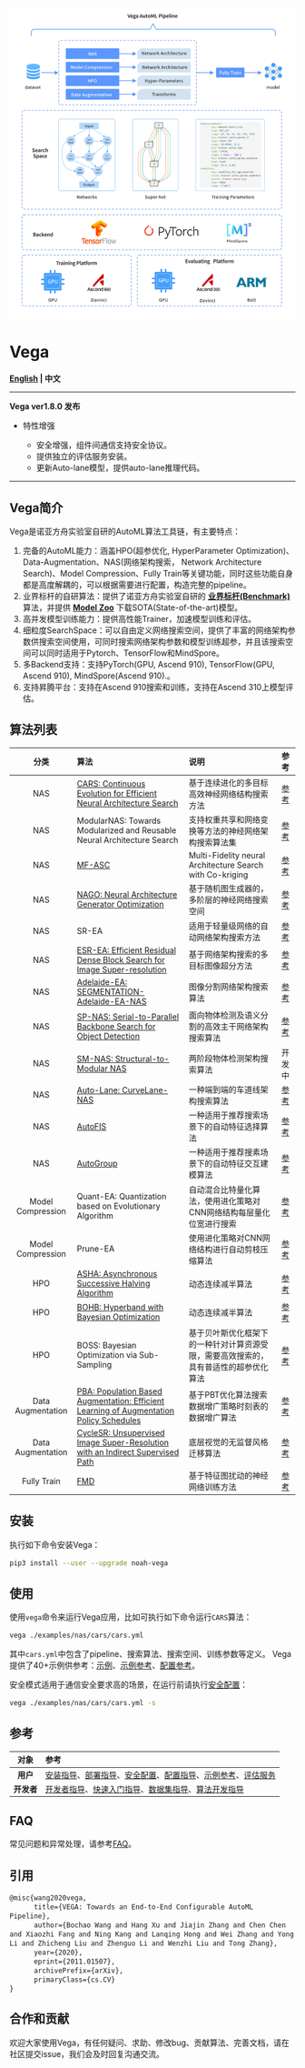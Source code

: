 
<div align="center">
  <img src="./docs/images/pipeline.jpg"/>
</div>

# Vega

**[English](./README.md) | 中文**

---

**Vega ver1.8.0 发布**

- 特性增强

  - 安全增强，组件间通信支持安全协议。
  - 提供独立的评估服务安装。
  - 更新Auto-lane模型，提供auto-lane推理代码。

---

## Vega简介

Vega是诺亚方舟实验室自研的AutoML算法工具链，有主要特点：

1. 完备的AutoML能力：涵盖HPO(超参优化, HyperParameter Optimization)、Data-Augmentation、NAS(网络架构搜索， Network Architecture Search)、Model Compression、Fully Train等关键功能，同时这些功能自身都是高度解耦的，可以根据需要进行配置，构造完整的pipeline。
2. 业界标杆的自研算法：提供了诺亚方舟实验室自研的 **[业界标杆(Benchmark)](./docs/benchmark.md)** 算法，并提供 **[Model Zoo](./docs/model_zoo.md)** 下载SOTA(State-of-the-art)模型。
3. 高并发模型训练能力：提供高性能Trainer，加速模型训练和评估。
4. 细粒度SearchSpace：可以自由定义网络搜索空间，提供了丰富的网络架构参数供搜索空间使用，可同时搜索网络架构参数和模型训练超参，并且该搜索空间可以同时适用于Pytorch、TensorFlow和MindSpore。
5. 多Backend支持：支持PyTorch(GPU, Ascend 910), TensorFlow(GPU, Ascend 910), MindSpore(Ascend 910).。
6. 支持昇腾平台：支持在Ascend 910搜索和训练，支持在Ascend 310上模型评估。

## 算法列表

| 分类 | 算法 | 说明 | 参考 |
| :--: | :-- | :-- | :-- |
| NAS | [CARS: Continuous Evolution for Efficient Neural Architecture Search](https://arxiv.org/abs/1909.04977) | 基于连续进化的多目标高效神经网络结构搜索方法 | [参考](./docs/cn/algorithms/cars.md) |
| NAS | ModularNAS: Towards Modularized and Reusable Neural Architecture Search |  支持权重共享和网络变换等方法的神经网络架构搜索算法集 | [参考](./docs/cn/algorithms/modnas.md) |
| NAS | [MF-ASC](https://dl.acm.org/doi/10.1145/3292500.3330893) | Multi-Fidelity neural Architecture Search with Co-kriging | [参考](./docs/en/algorithms/mfasc.md) |
| NAS | [NAGO: Neural Architecture Generator Optimization](https://arxiv.org/abs/2004.01395) | 基于随机图生成器的，多阶层的神经网络搜索空间 | [参考](./docs/cn/algorithms/nago.md) |
| NAS | SR-EA | 适用于轻量级网络的自动网络架构搜索方法 | [参考](./docs/cn/algorithms/sr_ea.md) |
| NAS | [ESR-EA: Efficient Residual Dense Block Search for Image Super-resolution](https://arxiv.org/abs/1909.11409) | 基于网络架构搜索的多目标图像超分方法 | [参考](./docs/cn/algorithms/esr_ea.md) |
| NAS | [Adelaide-EA: SEGMENTATION-Adelaide-EA-NAS](https://arxiv.org/abs/1810.10804) | 图像分割网络架构搜索算法 | [参考](./docs/cn/algorithms/adelaide_ea.md) |
| NAS | [SP-NAS: Serial-to-Parallel Backbone Search for Object Detection](http://openaccess.thecvf.com/content_CVPR_2020/papers/Jiang_SP-NAS_Serial-to-Parallel_Backbone_Search_for_Object_Detection_CVPR_2020_paper.pdf) | 面向物体检测及语义分割的高效主干网络架构搜索算法 | [参考](./docs/cn/algorithms/sp_nas.md) |
| NAS | [SM-NAS: Structural-to-Modular NAS](https://arxiv.org/abs/1911.09929) | 两阶段物体检测架构搜索算法 | 开发中 |
| NAS | [Auto-Lane: CurveLane-NAS](https://arxiv.org/abs/2007.12147) | 一种端到端的车道线架构搜索算法 | [参考](./docs/cn/algorithms/auto_lane.md) |
| NAS | [AutoFIS](https://arxiv.org/pdf/2003.11235.pdf) | 一种适用于推荐搜索场景下的自动特征选择算法 | [参考](./docs/cn/algorithms/autofis.md) |
| NAS | [AutoGroup](https://dl.acm.org/doi/pdf/10.1145/3397271.3401082) | 一种适用于推荐搜素场景下的自动特征交互建模算法 | [参考](./docs/cn/algorithms/autogroup.md) |
| Model Compression | Quant-EA: Quantization based on Evolutionary Algorithm | 自动混合比特量化算法，使用进化策略对CNN网络结构每层量化位宽进行搜索 | [参考](./docs/cn/algorithms/quant_ea.md) |
| Model Compression | Prune-EA | 使用进化策略对CNN网络结构进行自动剪枝压缩算法 | [参考](./docs/cn/algorithms/prune_ea.md) |
| HPO | [ASHA: Asynchronous Successive Halving Algorithm](https://arxiv.org/abs/1810.05934) | 动态连续减半算法 | [参考](./docs/cn/algorithms/hpo.md) |
| HPO | [BOHB: Hyperband with Bayesian Optimization](https://arxiv.org/abs/1807.01774) | 动态连续减半算法 | [参考](./docs/cn/algorithms/hpo.md) |
| HPO | BOSS: Bayesian Optimization via Sub-Sampling | 基于贝叶斯优化框架下的一种针对计算资源受限，需要高效搜索的，具有普适性的超参优化算法 | [参考](./docs/cn/algorithms/hpo.md) |
| Data Augmentation | [PBA: Population Based Augmentation: Efficient Learning of Augmentation Policy Schedules](https://arxiv.org/abs/1905.05393) | 基于PBT优化算法搜索数据增广策略时刻表的数据增广算法 | [参考](./docs/cn/algorithms/pba.md) |
| Data Augmentation | [CycleSR: Unsupervised Image Super-Resolution with an Indirect Supervised Path](https://openaccess.thecvf.com/content_CVPRW_2020/papers/w31/Chen_Unsupervised_Image_Super-Resolution_With_an_Indirect_Supervised_Path_CVPRW_2020_paper.pdf) | 底层视觉的无监督风格迁移算法 | [参考](./docs/cn/algorithms/cyclesr.md) |
| Fully Train | [FMD](https://arxiv.org/abs/2002.11022) | 基于特征图扰动的神经网络训练方法 | [参考](./docs/cn/algorithms/fmd.md) |

## 安装

执行如下命令安装Vega：

```bash
pip3 install --user --upgrade noah-vega
```

## 使用

使用`vega`命令来运行Vega应用，比如可执行如下命令运行`CARS`算法：

```bash
vega ./examples/nas/cars/cars.yml
```

其中`cars.yml`中包含了pipeline、搜索算法、搜索空间、训练参数等定义。
Vega提供了40+示例供参考：[示例](https://github.com/huawei-noah/vega/tree/master/examples)、[示例参考](./docs/cn/user/examples.md)、[配置参考](./docs/cn/user/config_reference.md)。

安全模式适用于通信安全要求高的场景，在运行前请执行[安全配置](./docs/cn/user/security_configure.md)：

```bash
vega ./examples/nas/cars/cars.yml -s
```

## 参考

| 对象 | 参考 |
| :--: | :-- |
| **用户** | [安装指导](./docs/cn/user/install.md)、[部署指导](./docs/cn/user/deployment.md)、[安全配置](./docs/cn/user/security_configure.md)、[配置指导](./docs/cn/user/config_reference.md)、[示例参考](./docs/cn/user/examples.md)、[评估服务](./evaluate_service/docs/cn/evaluate_service.md) |
| **开发者** | [开发者指导](./docs/cn/developer/developer_guide.md)、[快速入门指导](./docs/cn/developer/quick_start.md)、[数据集指导](./docs/cn/developer/datasets.md)、[算法开发指导](./docs/cn/developer/new_algorithm.md) |

## FAQ

常见问题和异常处理，请参考[FAQ](./docs/cn/user/faq.md)。

## 引用

```text
@misc{wang2020vega,
      title={VEGA: Towards an End-to-End Configurable AutoML Pipeline},
      author={Bochao Wang and Hang Xu and Jiajin Zhang and Chen Chen and Xiaozhi Fang and Ning Kang and Lanqing Hong and Wei Zhang and Yong Li and Zhicheng Liu and Zhenguo Li and Wenzhi Liu and Tong Zhang},
      year={2020},
      eprint={2011.01507},
      archivePrefix={arXiv},
      primaryClass={cs.CV}
}
```

## 合作和贡献

欢迎大家使用Vega，有任何疑问、求助、修改bug、贡献算法、完善文档，请在社区提交issue，我们会及时回复沟通交流。
